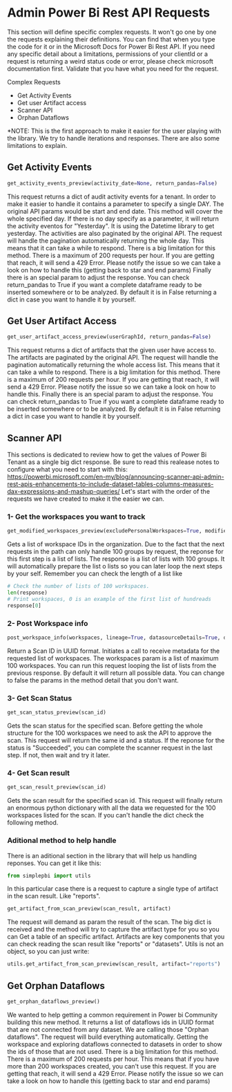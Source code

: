# Admin Power Bi Rest API Requests

This section will define specific complex requests. It won't go one by one the requests explaining their definitions. You can find that when you type the code for it or in the Microsoft Docs for Power Bi Rest API.
If you need any specific detail about a limitations, permissions of your clientId or a request is returning a weird status code or error, please check microsoft documentation first. Validate that you have what you need for the request.

Complex Requests
- Get Activity Events
- Get user Artifact access 
- Scanner API 
- Orphan Dataflows

*NOTE: This is the first approach to make it easier for the user playing with the library. We try to handle iterations and responses. There are also some limitations to explain.

## Get Activity Events
```python
get_activity_events_preview(activity_date=None, return_pandas=False)
```
This request returns a dict of audit activity events for a tenant. In order to make it easier to handle it contains a parameter to specify a single DAY. The original API params would be start and end date. This method will cover the whole specified day. If there is no day specify as a parameter, it will return the activity eventos for "Yesterday". It is using the Datetime library to get yesterday.
The activities are also paginated by the original API. The request will handle the pagination automatically returning the whole day. This means that it can take a while to respond.
There is a big limitation for this method. There is a maximum of 200 requests per hour. If you are getting that reach, it will send a 429 Error. Please notify the issue so we can take a look on how to handle this (getting back to star and end params)
Finally there is an special param to adjust the response. You can check return_pandas to True if you want a complete dataframe ready to be inserted somewhere or to be analyzed. By default it is in False returning a dict in case you want to handle it by yourself.

## Get User Artifact Access
```python
get_user_artifact_access_preview(userGraphId, return_pandas=False)
```
This request returns a dict of artifacts that the given user have access to. 
The artifacts are paginated by the original API. The request will handle the pagination automatically returning the whole access list. This means that it can take a while to respond.
There is a big limitation for this method. There is a maximum of 200 requests per hour. If you are getting that reach, it will send a 429 Error. Please notify the issue so we can take a look on how to handle this.
Finally there is an special param to adjust the response. You can check return_pandas to True if you want a complete dataframe ready to be inserted somewhere or to be analyzed. By default it is in False returning a dict in case you want to handle it by yourself.

## Scanner API
This sections is dedicated to review how to get the values of Power Bi Tenant as a single big dict response. 
Be sure to read this realease notes to configure what you need to start with this: https://powerbi.microsoft.com/en-my/blog/announcing-scanner-api-admin-rest-apis-enhancements-to-include-dataset-tables-columns-measures-dax-expressions-and-mashup-queries/
Let's start with the order of the requests we have created to make it the easier we can.

### 1- Get the workspaces you want to track
```python
get_modified_workspaces_preview(excludePersonalWorkspaces=True, modifiedSince=None)
```
Gets a list of workspace IDs in the organization. Due to the fact that the next requests in the path can only handle 100 groups by request, the reponse for this first step is a list of lists. 
The response is a list of lists with 100 groups. It will automatically prepare the list o lists so you can later loop the next steps by your self.
Remember you can check the length of a list like 
```python
# Check the number of lists of 100 workspaces.
len(response)
# Print workspaces, 0 is an example of the first list of hundreads
response[0]
```

### 2- Post Workspace info
```python
post_workspace_info(workspaces, lineage=True, datasourceDetails=True, datasetSchema=True, datasetExpressions=True, getArtifactUsers=True)
```
Return a Scan ID in UUID format. Initiates a call to receive metadata for the requested list of workspaces. The workspaces param is a list of maximum 100 workspaces. You can run this request looping the list of lists from the previous response.
By default it will return all possible data. You can change to false the params in the method detail that you don't want.

### 3- Get Scan Status
```python
get_scan_status_preview(scan_id)
```
Gets the scan status for the specified scan. Before getting the whole structure for the 100 workspaces we need to ask the API to approve the scan.
This request will return the same id and a status. If the reponse for the status is "Succeeded", you can complete the scanner request in the last step. If not, then wait and try it later.

### 4- Get Scan result
```python
get_scan_result_preview(scan_id)
```
Gets the scan result for the specified scan id. This request will finally return an enormous python dictionary with all the data we requested for the 100 workspaces listed for the scan.
If you can't handle the dict check the following method.

### Aditional method to help handle 
There is an aditional section in the library that will help us handling reponses. You can get it like this:
```python
from simplepbi import utils
```
In this particular case there is a request to capture a single type of artifact in the scan result. Like "reports".
```python
get_artifact_from_scan_preview(scan_result, artifact)
```
The request will demand as param the result of the scan. The big dict is received and the method will try to capture the artifact type for you so you can Get a table of an specific artifact.
Artifacts are key components that you can check reading the scan result like "reports" or "datasets".
Utils is not an object, so you can just write:
```python
utils.get_artifact_from_scan_preview(scan_result, artifact="reports")
```

## Get Orphan Dataflows
```python
get_orphan_dataflows_preview()
```
We wanted to help getting a common requirement in Power bi Community building this new method.
It returns a list of dataflows ids in UUID format that are not connected from any dataset. We are calling those "Orphan dataflows".
The request will build everything automatically. Getting the workspace and exploring dataflows connected to datasets in order to show the ids of those that are not used.
There is a big limitation for this method. There is a maximum of 200 requests per hour. This means that if you have more than 200 workspaces created, you can't use this request. If you are getting that reach, it will send a 429 Error. Please notify the issue so we can take a look on how to handle this (getting back to star and end params)



